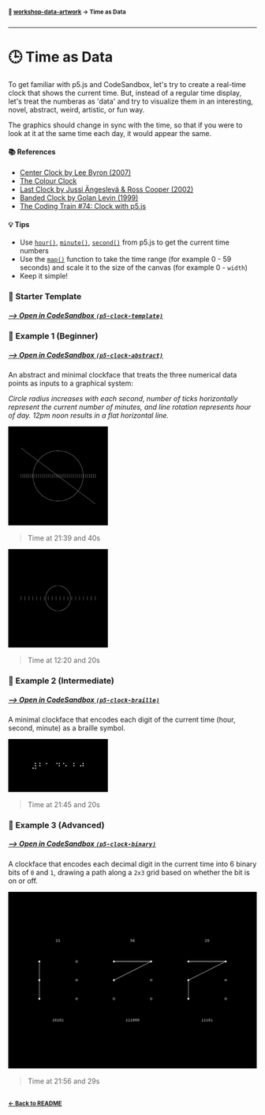 #### <sup>:closed_book: [workshop-data-artwork](../README.md) → Time as Data</sup>

---

# 🕒 Time as Data

To get familiar with p5.js and CodeSandbox, let's try to create a real-time clock that shows the current time. But, instead of a regular time display, let's treat the numberas as 'data' and try to visualize them in an interesting, novel, abstract, weird, artistic, or fun way.

The graphics should change in sync with the time, so that if you were to look at it at the same time each day, it would appear the same.

#### 📚 References

- [Center Clock by Lee Byron (2007)](http://leebyron.com/centerclock/)
- [The Colour Clock](http://thecolourclock.com/)
- [Last Clock by Jussi Ängeslevä & Ross Cooper (2002)](http://angesleva.iki.fi/art/last/)
- [Banded Clock by Golan Levin (1999)](http://www.flong.com/projects/clock/)
- [The Coding Train #74: Clock with p5.js](https://www.youtube.com/watch?v=E4RyStef-gY)

#### :bulb: Tips

- Use [`hour()`](https://p5js.org/reference/#/p5/hour), [`minute()`](https://p5js.org/reference/#/p5/minute), [`second()`](https://p5js.org/reference/#/p5/second) from p5.js to get the current time numbers
- Use the [`map()`](https://p5js.org/reference/#/p5/map) function to take the time range (for example 0 - 59 seconds) and scale it to the size of the canvas (for example 0 - `width`)
- Keep it simple!

### 🚀 Starter Template

##### [⟶ Open in CodeSandbox `(p5-clock-template)`](https://codesandbox.io/s/p5-clock-template-r6o9s?file=/sketch.js) 

### 🚀 Example 1 (Beginner)

##### [⟶ Open in CodeSandbox `(p5-clock-abstract)`](https://codesandbox.io/s/p5-abstract-clock-qlf19?file=/sketch.js) 

An abstract and minimal clockface that treats the three numerical data points as inputs to a graphical system:

*Circle radius increases with each second, number of ticks horizontally represent the current number of minutes, and line rotation represents hour of day. 12pm noon results in a flat horizontal line.*

<img src="../images/clock1.png" width="40%" />  <p></p>

> Time at 21:39 and 40s


<img src="../images/clock2.png" width="40%" />  <p></p>

> Time at 12:20 and 20s

### 🚀 Example 2 (Intermediate)


##### [⟶ Open in CodeSandbox `(p5-clock-braille)`](https://codesandbox.io/s/p5-braille-clock-k3t4r?file=/sketch.js)

A minimal clockface that encodes each digit of the current time (hour, second, minute) as a braille symbol.

<img src="../images/clock3.png" width="40%" />  <p></p>

> Time at 21:45 and 20s


### 🚀 Example 3 (Advanced)


##### [⟶ Open in CodeSandbox `(p5-clock-binary)`](https://codesandbox.io/s/p5-binary-clock-rdt5g?file=/sketch.js)

A clockface that encodes each decimal digit in the current time into 6 binary bits of `0` and `1`, drawing a path along a `2x3` grid based on whether the bit is on or off.

![clock](../images/clock4.png)

> Time at 21:56 and 29s

## 

#### <sup>[← Back to README](../README.md)